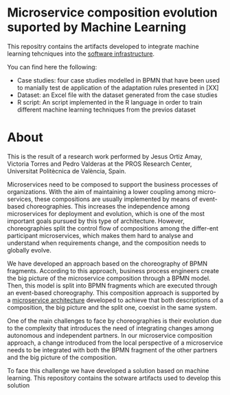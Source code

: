 # Microservice composition evolution suported by Machine Learning

This repositry contains the artifacts developed to integrate machine learning tehcniques into the [software infrastructure](https://github.com/pvalderas/microservices-composition-infrastructure).

You can find here the following:

* Case studies: four case studies modelled in BPMN that have been used to manially test de application of the adaptation rules presented in [XX]
* Dataset: an Excel file with the dataset generated from the case studies
* R script: An script implemented in the R language in order to train different machine learning techniques from the previos dataset


# About

This is the result of a research work performed by Jesus Ortiz Amay, Victoria Torres and Pedro Valderas at the PROS Research Center, Universitat Politècnica de València, Spain.

Microservices need to be composed to support the business processes of organizations. With the aim of maintaining a lower coupling among micro-services, these compositions are usually implemented by means of event-based choreographies. This increases the independence among microservices for deployment and evolution, which is one of the most important goals pursued by this type of architecture. However, choreographies split the control flow of compositions among the differ-ent participant microservices, which makes them hard to analyse and understand when requirements change, and the composition needs to globally evolve. 

We have developed an approach based on the choreography of BPMN fragments. According to this approach, business process engineers create the big picture of the microservice composition through a BPMN model. Then, this model is split into BPMN fragments which are executed through an event-based choreography. This composition approach is supported by a [microservice architecture](https://github.com/pvalderas/microservices-composition-infrastructure) developed to achieve that both descriptions of a composition, the big picture and the split one, coexist in the same system.


One of the main challenges to face by choreographies is their evolution due to the complexity that introduces the need of integrating changes among autonomous and independent partners. In our microservice composition approach, a change introduced from the local perspective of a microservice needs to be integrated with both the BPMN fragment of the other partners and the big picture of the composition. 

To face this challenge we have developed a solution based on machine learning. This repository contains the sotware artifacts used to develop this solution 

